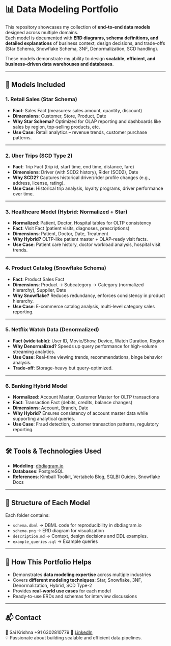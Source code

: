 # 📊 Data Modeling Portfolio

This repository showcases my collection of **end-to-end data models** designed across multiple domains.  
Each model is documented with **ERD diagrams, schema definitions, and detailed explanations** of business context, design decisions, and trade-offs (Star Schema, Snowflake Schema, 3NF, Denormalization, SCD handling).  

These models demonstrate my ability to design **scalable, efficient, and business-driven data warehouses and databases**.  

---

## 📁 Models Included

### 1. Retail Sales (Star Schema)
- **Fact**: Sales Fact (measures: sales amount, quantity, discount)  
- **Dimensions**: Customer, Store, Product, Date  
- **Why Star Schema?** Optimized for OLAP reporting and dashboards like sales by region, top-selling products, etc.  
- **Use Case**: Retail analytics – revenue trends, customer purchase patterns.

---

### 2. Uber Trips (SCD Type 2)
- **Fact**: Trip Fact (trip id, start time, end time, distance, fare)  
- **Dimensions**: Driver (with SCD2 history), Rider (SCD2), Date  
- **Why SCD2?** Captures historical driver/rider profile changes (e.g., address, license, rating).  
- **Use Case**: Historical trip analysis, loyalty programs, driver performance over time.

---

### 3. Healthcare Model (Hybrid: Normalized + Star)
- **Normalized**: Patient, Doctor, Hospital tables for OLTP consistency  
- **Fact**: Visit Fact (patient visits, diagnoses, prescriptions)  
- **Dimensions**: Patient, Doctor, Date, Treatment  
- **Why Hybrid?** OLTP-like patient master + OLAP-ready visit facts.  
- **Use Case**: Patient care history, doctor workload analysis, hospital visit trends.

---

### 4. Product Catalog (Snowflake Schema)
- **Fact**: Product Sales Fact  
- **Dimensions**: Product → Subcategory → Category (normalized hierarchy), Supplier, Date  
- **Why Snowflake?** Reduces redundancy, enforces consistency in product hierarchy.  
- **Use Case**: E-commerce catalog analysis, multi-level category sales reporting.

---

### 5. Netflix Watch Data (Denormalized)
- **Fact (wide table)**: User ID, Movie/Show, Device, Watch Duration, Region  
- **Why Denormalized?** Speeds up query performance for high-volume streaming analytics.  
- **Use Case**: Real-time viewing trends, recommendations, binge behavior analysis.  
- **Trade-off**: Storage-heavy but query-optimized.

---

### 6. Banking Hybrid Model
- **Normalized**: Account Master, Customer Master for OLTP transactions  
- **Fact**: Transaction Fact (debits, credits, balance changes)  
- **Dimensions**: Account, Branch, Date  
- **Why Hybrid?** Ensures consistency of account master data while supporting analytical queries.  
- **Use Case**: Fraud detection, customer transaction patterns, regulatory reporting.

---


## 🛠️ Tools & Technologies Used
- **Modeling**: [dbdiagram.io](https://dbdiagram.io/)  
- **Databases**: PostgreSQL  
- **References**: Kimball Toolkit, Vertabelo Blog, SQLBI Guides, Snowflake Docs  

---

## 📌 Structure of Each Model
Each folder contains:
- `schema.dbml` → DBML code for reproducibility in dbdiagram.io  
- `schema.png` → ERD diagram for visualization  
- `description.md` → Context, design decisions and DDL examples.
-  `example_queries.sql` → Example queries

---

## 🎯 How This Portfolio Helps
- Demonstrates **data modeling expertise** across multiple industries  
- Covers **different modeling techniques**: Star, Snowflake, 3NF, Denormalization, Hybrid, SCD Type-2  
- Provides **real-world use cases** for each model  
- Ready-to-use ERDs and schemas for interview discussions  

---

## 📬 Contact
👤 Sai Krishna +91 6302810779 
🔗 [LinkedIn](www.linkedin.com/in/kette-sai-krishna-bab25a214)  
💡 Passionate about building scalable and efficient data pipelines.
